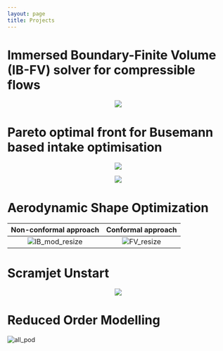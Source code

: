 ```yaml
---
layout: page
title: Projects
---
```


# Immersed Boundary-Finite Volume (IB-FV) solver for compressible flows

<p align="center">
<img src="https://user-images.githubusercontent.com/34644464/108954142-af758100-76af-11eb-9e4b-3f7667e141f9.gif">
</p>

# Pareto optimal front for Busemann based intake optimisation

<p align="center">
<img src="https://user-images.githubusercontent.com/34644464/111059494-732c8800-84d9-11eb-99e4-0209ff26bf0d.gif">
</p>
<p align="center">
<img src="https://user-images.githubusercontent.com/34644464/111059514-93f4dd80-84d9-11eb-84f7-2c312423de22.gif">
</p>


# Aerodynamic Shape Optimization

Non-conformal approach             |  Conformal approach
:-------------------------:|:-------------------------:
![IB_mod_resize](https://user-images.githubusercontent.com/34644464/108954560-53f7c300-76b0-11eb-920f-6f26172d9079.gif)  |  ![FV_resize](https://user-images.githubusercontent.com/34644464/108243889-eddfdd00-7191-11eb-8ebc-6c92b30d9415.gif)

# Scramjet Unstart

<p align="center">
<img src="https://user-images.githubusercontent.com/34644464/108244778-ea992100-7192-11eb-82e4-5e0a50b2908c.gif">
</p>

# Reduced Order Modelling

![all_pod](https://user-images.githubusercontent.com/34644464/108973049-4bf74d80-76c7-11eb-9753-dc8feb755396.gif)
